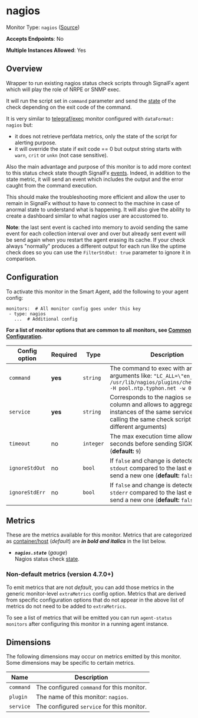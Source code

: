 
<!--- Generated by to-integrations-repo script in Smart Agent repo, DO NOT MODIFY HERE --->
<!--- GENERATED BY gomplate from scripts/docs/templates/monitor-page.md.tmpl --->

# nagios

Monitor Type: `nagios` ([Source](https://github.com/signalfx/signalfx-agent/tree/master/pkg/monitors/nagios))

**Accepts Endpoints**: No

**Multiple Instances Allowed**: Yes

## Overview

Wrapper to run existing nagios status check scripts through SignalFx agent which will play the 
role of NRPE or SNMP exec.

It will run the script set in `command` parameter and send the 
[state](https://nagios-plugins.org/doc/guidelines.html#AEN78) of the check depending on the 
exit code of the command.

It is very similar to [telegraf/exec](https://docs.signalfx.com/en/latest/integrations/agent/monitors/telegraf-exec.html) 
monitor configured with `dataFormat: nagios` but:
  - it does not retrieve perfdata metrics, only the state of the script for alerting purpose.
  - it will override the state if exit code == 0 but output string starts with `warn`, `crit` or `unkn` 
  (not case sensitive).

Also the main advantage and purpose of this monitor is to add more context to this status check state 
thougth SignalFx [events](https://docs.signalfx.com/en/latest/detect-alert/events-intro.html).
Indeed, in addition to the state metric, it will send an event which includes the output and the error 
caught from the command execution.

This should make the troubleshooting more efficient and allow the user to remain in SignalFx without 
to have to connect to the machine in case of anormal state to understand what is happening.
It will also give the ability to create a dashboard similar to what nagios user are accustomed to.

__Note__: the last sent event is cached into memory to avoid sending the same event for each collection 
interval over and over but already sent event will be send again when you restart the agent erasing its 
cache. If your check always "normally" produces a different output for each run like the uptime check 
does so you can use the `FilterStdOut: true` parameter to ignore it in comparison.


## Configuration

To activate this monitor in the Smart Agent, add the following to your
agent config:

```
monitors:  # All monitor config goes under this key
 - type: nagios
   ...  # Additional config
```

**For a list of monitor options that are common to all monitors, see [Common
Configuration](../monitor-config.html#common-configuration).**


| Config option | Required | Type | Description |
| --- | --- | --- | --- |
| `command` | **yes** | `string` | The command to exec with any arguments like: `"LC_ALL=\"en_US.utf8\" /usr/lib/nagios/plugins/check_ntp_time -H pool.ntp.typhon.net -w 0.5 -c 1"` |
| `service` | **yes** | `string` | Corresponds to the nagios `service` column and allows to aggregate all instances of the same service (when calling the same check script with different arguments) |
| `timeout` | no | `integer` | The max execution time allowed in seconds before sending SIGKILL (**default:** `9`) |
| `ignoreStdOut` | no | `bool` | If `false` and change is detected on `stdout` compared to the last event it will send a new one (**default:** `false`) |
| `ignoreStdErr` | no | `bool` | If `false` and change is detected on `stderr` compared to the last event it will send a new one (**default:** `false`) |


## Metrics

These are the metrics available for this monitor.
Metrics that are categorized as
[container/host](https://docs.signalfx.com/en/latest/admin-guide/usage.html#about-custom-bundled-and-high-resolution-metrics)
(*default*) are ***in bold and italics*** in the list below.


 - ***`nagios.state`*** (*gauge*)<br>    Nagios status check [state](https://nagios-plugins.org/doc/guidelines.html#AEN78).

### Non-default metrics (version 4.7.0+)

To emit metrics that are not _default_, you can add those metrics in the
generic monitor-level `extraMetrics` config option.  Metrics that are derived
from specific configuration options that do not appear in the above list of
metrics do not need to be added to `extraMetrics`.

To see a list of metrics that will be emitted you can run `agent-status
monitors` after configuring this monitor in a running agent instance.

## Dimensions

The following dimensions may occur on metrics emitted by this monitor.  Some
dimensions may be specific to certain metrics.

| Name | Description |
| ---  | ---         |
| `command` | The configured `command` for this monitor. |
| `plugin` | The name of this monitor: `nagios`. |
| `service` | The configured `service` for this monitor. |



